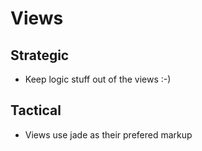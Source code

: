 # Views

## Strategic

 - Keep logic stuff out of the views :-)

## Tactical

 - Views use jade as their prefered markup
